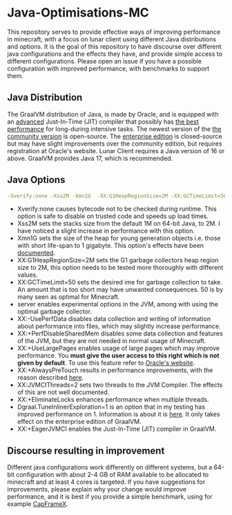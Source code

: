 # Java-Optimisations-MC
This repository serves to provide effective ways of improving performance in minecraft, with a focus on lunar client using different Java distributions and options.
It is the goal of this repository to have discourse over different java configurations and the effects they have, and provide simple access to different configurations.
Please open an issue if you have a possible configuration with improved performance, with benchmarks to support them.

## Java Distribution
The GraalVM distribution of Java, is made by Oracle, and is equipped with an [advanced](https://www.oracle.com/java/graalvm/) Just-In-Time (JIT) compiler that possibly has [the best performance](https://renaissance.dev/) for long-during intensive tasks. The newest version of the [the community version](https://github.com/graalvm/graalvm-ce-builds/releases/tag/vm-22.0.0.2) is open-source. The [enterprise edition](https://www.oracle.com/downloads/graalvm-downloads.html#license-lightbox) is closed-source but may have slight improvements over the community edition, but requires registration at Oracle's website. Lunar Client requires a Java version of 16 or above. GraalVM provides Java 17, which is recommended.

## Java Options
```yml
-Xverify:none -Xss2M -Xmn1G  -XX:G1HeapRegionSize=2M -XX:GCTimeLimit=50 -server -XX:-UsePerfData -XX:+PerfDisableSharedMem -XX:+UseLargePages -XX:+AlwaysPreTouch -XX:JVMCIThreads=2  -XX:+EliminateLocks -Dgraal.TuneInlinerExploration=1 -XX:+EagerJVMCI

```
* Xverify:none causes bytecode not to be checked during runtime. This option is safe to disable on trusted code and speeds up load times.
* Xss2M sets the stacks size from the default 1M on 64-bit Java, to 2M. I have noticed a slight increase in performance with this option.
* Xmn1G sets the size of the heap for young generation objects i.e. those with short life-span to 1 gigabyte. This option's effects have been [documented](https://hypixel.net/threads/getting-better-fps-stablity-by-using-another-jre-with-lunar-client.4518890/).
* XX:G1HeapRegionSize=2M sets the G1 garbage collectors heap region size to 2M, this option needs to be tested more thoroughly with different values.
* XX:GCTimeLimit=50 sets the desired ime for garbage collection to take. An amount that is too short may have unwanted consequences. 50 is by many seen as optimal for Minecraft.
* server enables experimental options in the JVM, among with using the optimal garbage collector.
* XX:-UsePerfData disables data collection and writing of information about performance into files, which may slightly increase performance.
* XX:+PerfDisableSharedMem disables some data collection and features of the JVM, but they are not needed in normal usage of Minecraft.
* XX:+UseLargePages enables usage of large pages which may improve performance. You **must give the user access to this right which is not given by default**. To use this feature refer to [Oracle's website](https://www.oracle.com/java/technologies/javase/largememory-pages.html).
* XX:+AlwaysPreTouch results in performance improvements, with the reason described [here](https://access.redhat.com/solutions/2685771).
* XX:JVMCIThreads=2 sets two threads to the JVM Compiler. The effects of this are not well documented.
* XX:+EliminateLocks enhances performance when multiple threads.
* Dgraal.TuneInlinerExploration=1 is an option that in my testing has improved performance on 1. Information is about it is [here](https://www.graalvm.org/22.0/reference-manual/java/options/). It only takes effect on the enterprise edition of GraalVM.
* XX:+EagerJVMCI enables the Just-In-Time (JIT) compiler in GraalVM.

## Discourse resulting in improvement
Different java configurations work differently on different systems, but a 64-bit configuration with about 2-4 GB of RAM available to be allocated to minecraft and at least 4 cores is targeted. If you have suggestions for improvements, please explain why your change would improve performance, and it is best if you provide a simple benchmark, using for example [CapFrameX](https://github.com/CXWorld/CapFrameX).
